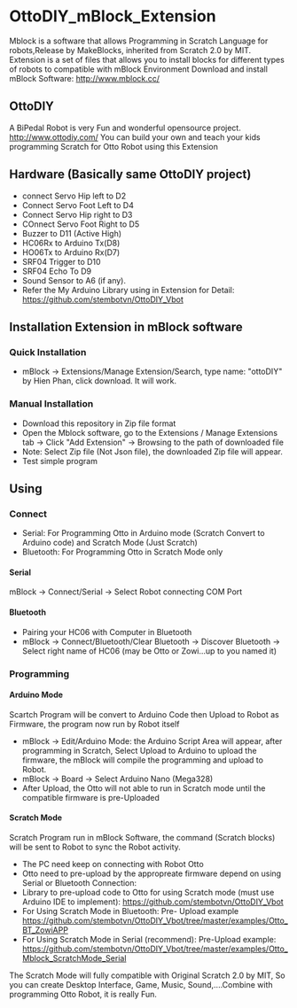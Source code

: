 # OttoDIY_mBlock_Extension
Mblock is a software that allows Programming in Scratch Language for robots,Release by MakeBlocks, inherited from Scratch 2.0 by MIT. Extension is a set of files that allows you to install blocks for different types of robots to compatible with mBlock Environment
Download and install mBlock Software: http://www.mblock.cc/
## OttoDIY 
   A BiPedal Robot is very Fun and wonderful opensource project. http://www.ottodiy.com/
   You can build your own and teach your kids programming Scratch for Otto Robot using this Extension 
## Hardware (Basically same OttoDIY project)
- connect Servo Hip left to D2
- Connect Servo Foot Left to D4
- Connect Servo Hip right to D3
- COnnect Servo Foot Right to D5
- Buzzer to D11 (Active High)
- HC06Rx to Arduino Tx(D8)
- HO06Tx to Arduino Rx(D7)
- SRF04 Trigger to D10
- SRF04 Echo    To D9
- Sound Sensor  to A6 (if any).
- Refer the My Arduino Library using in Extension for Detail: https://github.com/stembotvn/OttoDIY_Vbot
## Installation Extension in mBlock software
### Quick Installation
- mBlock -> Extensions/Manage Extension/Search, type name: "ottoDIY" by Hien Phan, click download. It will work. 
### Manual Installation
   - Download this repository in Zip file format
   - Open the Mblock software, go to the Extensions / Manage Extensions tab -> Click "Add Extension" -> Browsing to the path of downloaded file
   - Note: Select Zip file (Not Json file), the downloaded Zip file will appear. 
   - Test simple program
## Using
### Connect
- Serial: For Programming Otto in Arduino mode (Scratch Convert to Arduino code) and Scratch Mode (Just Scratch)
- Bluetooth: For Programming Otto in Scratch Mode only
#### Serial
mBlock -> Connect/Serial -> Select Robot connecting COM Port
#### Bluetooth
- Pairing your HC06 with Computer in Bluetooth
- mBlock -> Connect/Bluetooth/Clear Bluetooth -> Discover Bluetooth -> Select right name of HC06 (may be Otto or Zowi...up to you named it)
### Programming
#### Arduino Mode
Scartch Program will be convert to Arduino Code then Upload to Robot as Firmware, the program now run by Robot itself
 - mBlock -> Edit/Arduino Mode: the Arduino Script Area will appear, after programming in Scratch, Select Upload to Arduino to upload the firmware, the mBlock will compile the programming and upload to Robot.
 - mBlock -> Board -> Select Arduino Nano (Mega328)
 - After Upload, the Otto will not able to run in Scratch mode until the compatible firmware is pre-Uploaded
#### Scratch Mode
Scratch Program run in mBlock Software, the command (Scratch blocks) will be sent to Robot to sync the Robot activity.
- The PC need keep on connecting with Robot Otto 
- Otto need to pre-upload by the appropreate firmware depend on using Serial or Bluetooth Connection:
- Library to pre-upload code to Otto for using Scratch mode (must use Arduino IDE to implement): https://github.com/stembotvn/OttoDIY_Vbot
- For Using Scratch Mode in Bluetooth: Pre- Upload example https://github.com/stembotvn/OttoDIY_Vbot/tree/master/examples/Otto_BT_ZowiAPP
- For Using Scratch Mode in Serial (recommend): Pre-Upload example: https://github.com/stembotvn/OttoDIY_Vbot/tree/master/examples/Otto_Mblock_ScratchMode_Serial

The Scratch Mode will fully compatible with Original Scratch 2.0 by MIT, So you can create Desktop Interface, Game, Music, Sound,....Combine with programming Otto Robot, it is really Fun. 

    

